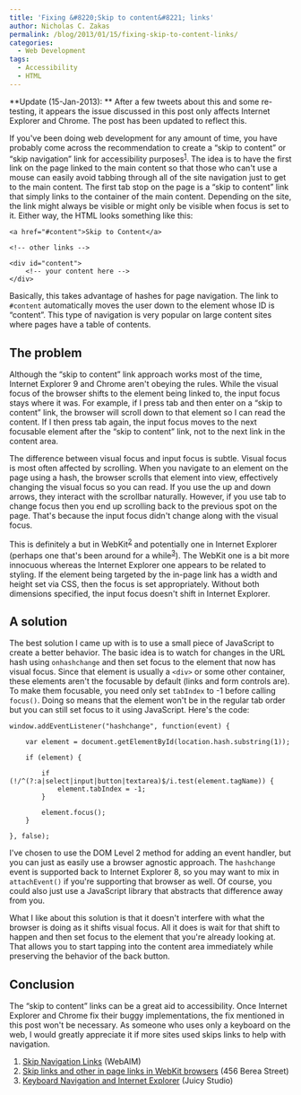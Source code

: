 ```yaml
---
title: 'Fixing &#8220;Skip to content&#8221; links'
author: Nicholas C. Zakas
permalink: /blog/2013/01/15/fixing-skip-to-content-links/
categories:
  - Web Development
tags:
  - Accessibility
  - HTML
---
```

**Update (15-Jan-2013): ** After a few tweets about this and some re-testing, it appears the issue discussed in this post only affects Internet Explorer and Chrome. The post has been updated to reflect this.

If you've been doing web development for any amount of time, you have probably come across the recommendation to create a &#8220;skip to content&#8221; or &#8220;skip navigation&#8221; link for accessibility purposes<sup>[1]</sup>. The idea is to have the first link on the page linked to the main content so that those who can't use a mouse can easily avoid tabbing through all of the site navigation just to get to the main content. The first tab stop on the page is a &#8220;skip to content&#8221; link that simply links to the container of the main content. Depending on the site, the link might always be visible or might only be visible when focus is set to it. Either way, the HTML looks something like this:

    <a href="#content">Skip to Content</a>
    
    <!-- other links -->
    
    <div id="content">
        <!-- your content here -->
    </div>

Basically, this takes advantage of hashes for page navigation. The link to `#content` automatically moves the user down to the element whose ID is &#8220;content&#8221;. This type of navigation is very popular on large content sites where pages have a table of contents.

## The problem

Although the &#8220;skip to content&#8221; link approach works most of the time, Internet Explorer 9 and Chrome aren't obeying the rules. While the visual focus of the browser shifts to the element being linked to, the input focus stays where it was. For example, if I press tab and then enter on a &#8220;skip to content&#8221; link, the browser will scroll down to that element so I can read the content. If I then press tab again, the input focus moves to the next focusable element after the &#8220;skip to content&#8221; link, not to the next link in the content area.

The difference between visual focus and input focus is subtle. Visual focus is most often affected by scrolling. When you navigate to an element on the page using a hash, the browser scrolls that element into view, effectively changing the visual focus so you can read. If you use the up and down arrows, they interact with the scrollbar naturally. However, if you use tab to change focus then you end up scrolling back to the previous spot on the page. That's because the input focus didn't change along with the visual focus. 

This is definitely a but in WebKit<sup>[2]</sup> and potentially one in Internet Explorer (perhaps one that's been around for a while<sup>[3]</sup>). The WebKit one is a bit more innocuous whereas the Internet Explorer one appears to be related to styling. If the element being targeted by the in-page link has a width and height set via CSS, then the focus is set appropriately. Without both dimensions specified, the input focus doesn't shift in Internet Explorer.

## A solution

The best solution I came up with is to use a small piece of JavaScript to create a better behavior. The basic idea is to watch for changes in the URL hash using `onhashchange` and then set focus to the element that now has visual focus. Since that element is usually a `<div>` or some other container, these elements aren't the focusable by default (links and form controls are). To make them focusable, you need only set `tabIndex` to -1 before calling `focus()`. Doing so means that the element won't be in the regular tab order but you can still set focus to it using JavaScript. Here's the code:

    window.addEventListener("hashchange", function(event) {
    
        var element = document.getElementById(location.hash.substring(1));
    
        if (element) {
    
            if (!/^(?:a|select|input|button|textarea)$/i.test(element.tagName)) {
                element.tabIndex = -1;
            }
    
            element.focus();
        }
    
    }, false); 

I've chosen to use the DOM Level 2 method for adding an event handler, but you can just as easily use a browser agnostic approach. The `hashchange` event is supported back to Internet Explorer 8, so you may want to mix in `attachEvent()` if you're supporting that browser as well. Of course, you could also just use a JavaScript library that abstracts that difference away from you.

What I like about this solution is that it doesn't interfere with what the browser is doing as it shifts visual focus. All it does is wait for that shift to happen and then set focus to the element that you're already looking at. That allows you to start tapping into the content area immediately while preserving the behavior of the back button.

## Conclusion

The &#8220;skip to content&#8221; links can be a great aid to accessibility. Once Internet Explorer and Chrome fix their buggy implementations, the fix mentioned in this post won't be necessary. As someone who uses only a keyboard on the web, I would greatly appreciate it if more sites used skips links to help with navigation.


  1. [Skip Navigation Links][1] (WebAIM)
  2. [Skip links and other in page links in WebKit browsers][2] (456 Berea Street)
  3. [Keyboard Navigation and Internet Explorer][3] (Juicy Studio)

 [1]: http://webaim.org/techniques/skipnav/
 [2]: http://www.456bereastreet.com/archive/201203/skip_links_and_other_in_page_links_in_webkit_browsers/
 [3]: http://juicystudio.com/article/ie-keyboard-navigation.php
